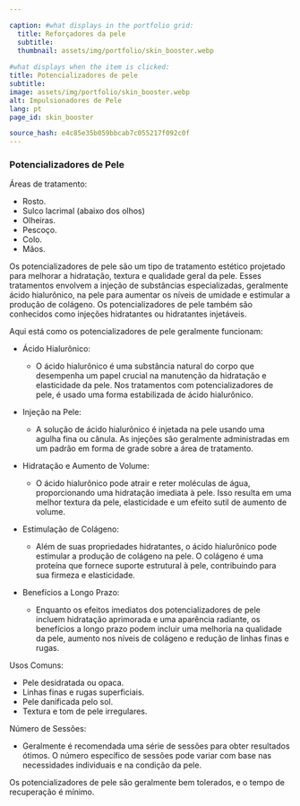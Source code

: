 ```yaml
---

caption: #what displays in the portfolio grid:
  title: Reforçadores da pele
  subtitle: 
  thumbnail: assets/img/portfolio/skin_booster.webp
  
#what displays when the item is clicked:
title: Potencializadores de pele
subtitle: 
image: assets/img/portfolio/skin_booster.webp
alt: Impulsionadores de Pele
lang: pt
page_id: skin_booster

source_hash: e4c85e35b059bbcab7c055217f092c0f
---
```

### Potencializadores de Pele
Áreas de tratamento:
- Rosto.
- Sulco lacrimal (abaixo dos olhos)
- Olheiras.
- Pescoço.
- Colo.
- Mãos.

Os potencializadores de pele são um tipo de tratamento estético projetado para melhorar a hidratação, textura e qualidade geral da pele. Esses tratamentos envolvem a injeção de substâncias especializadas, geralmente ácido hialurônico, na pele para aumentar os níveis de umidade e estimular a produção de colágeno. Os potencializadores de pele também são conhecidos como injeções hidratantes ou hidratantes injetáveis.

Aqui está como os potencializadores de pele geralmente funcionam:

- Ácido Hialurônico:
   - O ácido hialurônico é uma substância natural do corpo que desempenha um papel crucial na manutenção da hidratação e elasticidade da pele. Nos tratamentos com potencializadores de pele, é usado uma forma estabilizada de ácido hialurônico.

- Injeção na Pele:
   - A solução de ácido hialurônico é injetada na pele usando uma agulha fina ou cânula. As injeções são geralmente administradas em um padrão em forma de grade sobre a área de tratamento.

- Hidratação e Aumento de Volume:
   - O ácido hialurônico pode atrair e reter moléculas de água, proporcionando uma hidratação imediata à pele. Isso resulta em uma melhor textura da pele, elasticidade e um efeito sutil de aumento de volume.

- Estimulação de Colágeno:
   - Além de suas propriedades hidratantes, o ácido hialurônico pode estimular a produção de colágeno na pele. O colágeno é uma proteína que fornece suporte estrutural à pele, contribuindo para sua firmeza e elasticidade.

- Benefícios a Longo Prazo:
   - Enquanto os efeitos imediatos dos potencializadores de pele incluem hidratação aprimorada e uma aparência radiante, os benefícios a longo prazo podem incluir uma melhoria na qualidade da pele, aumento nos níveis de colágeno e redução de linhas finas e rugas.

Usos Comuns:
- Pele desidratada ou opaca.
- Linhas finas e rugas superficiais.
- Pele danificada pelo sol.
- Textura e tom de pele irregulares.

Número de Sessões:
   - Geralmente é recomendada uma série de sessões para obter resultados ótimos. O número específico de sessões pode variar com base nas necessidades individuais e na condição da pele.

Os potencializadores de pele são geralmente bem tolerados, e o tempo de recuperação é mínimo.